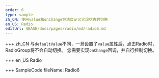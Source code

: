 ```yaml
--- 
order: 6
type: sample
zh_CN: 使用value和onChange方法自定义实现状态的切换
en_US: Radio
editUrl: $BASE/docs/pages/radio/md/radio6.md
---
```


+++ zh_CN
与<Code>defaultValue</Code>不同，一旦设置了<Code>value</Code>属性后，点击Radio时，RadioGroup将不会自动切换。
您需要实现<Code>onChange</Code>回调，并自行控制切换。

+++ en_US
Radio

+++ SampleCode
fileName: Radio6

